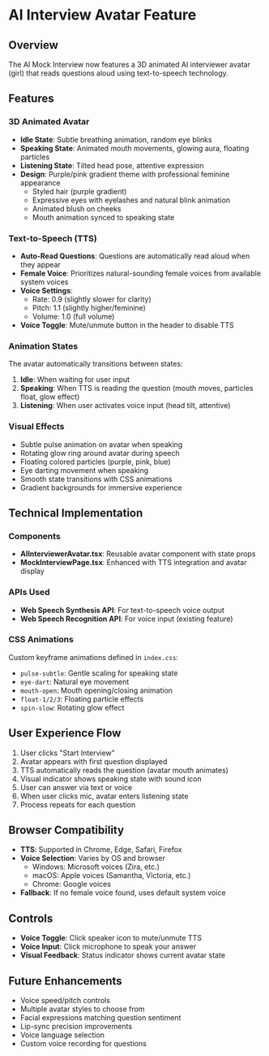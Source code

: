 # AI Interview Avatar Feature

## Overview
The AI Mock Interview now features a 3D animated AI interviewer avatar (girl) that reads questions aloud using text-to-speech technology.

## Features

### 3D Animated Avatar
- **Idle State**: Subtle breathing animation, random eye blinks
- **Speaking State**: Animated mouth movements, glowing aura, floating particles
- **Listening State**: Tilted head pose, attentive expression
- **Design**: Purple/pink gradient theme with professional feminine appearance
  - Styled hair (purple gradient)
  - Expressive eyes with eyelashes and natural blink animation
  - Animated blush on cheeks
  - Mouth animation synced to speaking state

### Text-to-Speech (TTS)
- **Auto-Read Questions**: Questions are automatically read aloud when they appear
- **Female Voice**: Prioritizes natural-sounding female voices from available system voices
- **Voice Settings**: 
  - Rate: 0.9 (slightly slower for clarity)
  - Pitch: 1.1 (slightly higher/feminine)
  - Volume: 1.0 (full volume)
- **Voice Toggle**: Mute/unmute button in the header to disable TTS

### Animation States
The avatar automatically transitions between states:
1. **Idle**: When waiting for user input
2. **Speaking**: When TTS is reading the question (mouth moves, particles float, glow effect)
3. **Listening**: When user activates voice input (head tilt, attentive)

### Visual Effects
- Subtle pulse animation on avatar when speaking
- Rotating glow ring around avatar during speech
- Floating colored particles (purple, pink, blue)
- Eye darting movement when speaking
- Smooth state transitions with CSS animations
- Gradient backgrounds for immersive experience

## Technical Implementation

### Components
- **AIInterviewerAvatar.tsx**: Reusable avatar component with state props
- **MockInterviewPage.tsx**: Enhanced with TTS integration and avatar display

### APIs Used
- **Web Speech Synthesis API**: For text-to-speech voice output
- **Web Speech Recognition API**: For voice input (existing feature)

### CSS Animations
Custom keyframe animations defined in `index.css`:
- `pulse-subtle`: Gentle scaling for speaking state
- `eye-dart`: Natural eye movement
- `mouth-open`: Mouth opening/closing animation
- `float-1/2/3`: Floating particle effects
- `spin-slow`: Rotating glow effect

## User Experience Flow
1. User clicks "Start Interview"
2. Avatar appears with first question displayed
3. TTS automatically reads the question (avatar mouth animates)
4. Visual indicator shows speaking state with sound icon
5. User can answer via text or voice
6. When user clicks mic, avatar enters listening state
7. Process repeats for each question

## Browser Compatibility
- **TTS**: Supported in Chrome, Edge, Safari, Firefox
- **Voice Selection**: Varies by OS and browser
  - Windows: Microsoft voices (Zira, etc.)
  - macOS: Apple voices (Samantha, Victoria, etc.)
  - Chrome: Google voices
- **Fallback**: If no female voice found, uses default system voice

## Controls
- **Voice Toggle**: Click speaker icon to mute/unmute TTS
- **Voice Input**: Click microphone to speak your answer
- **Visual Feedback**: Status indicator shows current avatar state

## Future Enhancements
- Voice speed/pitch controls
- Multiple avatar styles to choose from
- Facial expressions matching question sentiment
- Lip-sync precision improvements
- Voice language selection
- Custom voice recording for questions
